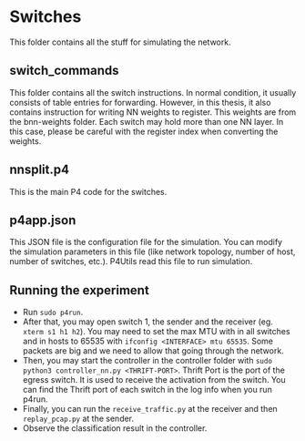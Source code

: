 # Switches

This folder contains all the stuff for simulating the network.


## switch_commands
This folder contains all the switch instructions. In normal condition, it usually consists of table entries for forwarding. However, in this thesis, it also contains instruction for writing NN weights to register. This weights are from the bnn-weights folder. Each switch may hold more than one NN layer. In this case, please be careful with the register index when converting the weights.

## nnsplit.p4
This is the main P4 code for the switches.

## p4app.json
This JSON file is the configuration file for the simulation. You can modify the simulation parameters in this file (like network topology, number of host, number of switches, etc.). P4Utils read this file to run simulation.


## **Running the experiment**
* Run `sudo p4run`. 
* After that, you may open switch 1, the sender and the receiver (eg. ` xterm s1 h1 h2`). You may need to set the max MTU with in all switches and in hosts to 65535 with `ifconfig <INTERFACE> mtu 65535`. Some packets are big and we need to allow that going through the network.
* Then, you may start the controller in the controller folder with `sudo python3 controller_nn.py <THRIFT-PORT>`. Thrift Port is the port of the egress switch. It is used to receive the activation from the switch. You can find the Thrift port of each switch in the log info when you run p4run.
* Finally, you can run the `receive_traffic.py` at the receiver and then `replay_pcap.py` at the sender.
* Observe the classification result in the controller.
